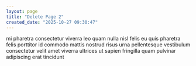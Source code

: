 ```yaml
---
layout: page
title: "Delete Page 2"
created_date: "2025-10-27 09:30:47"
---
```


mi pharetra consectetur viverra leo quam nulla nisl felis eu quis pharetra felis porttitor id commodo mattis nostrud risus urna pellentesque vestibulum consectetur velit amet viverra ultrices ut sapien fringilla quam pulvinar adipiscing erat tincidunt 
